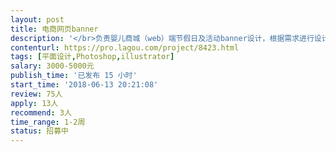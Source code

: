 ```yaml
---                
layout: post       
title: 电商网页banner           
description: '</br>负责婴儿商城（web）端节假日及活动banner设计，根据需求进行设计，并能按时按量提交。每周能保证一定的产出量</br>'     
contenturl: https://pro.lagou.com/project/8423.html      
tags: [平面设计,Photoshop,illustrator]            
salary: 3000-5000元          
publish_time: '已发布 15 小时'         
start_time: '2018-06-13 20:21:08'           
review: 75人                   
apply: 13人                   
recommend: 3人                   
time_range: 1-2周              
status: 招募中                  
---                 
```

